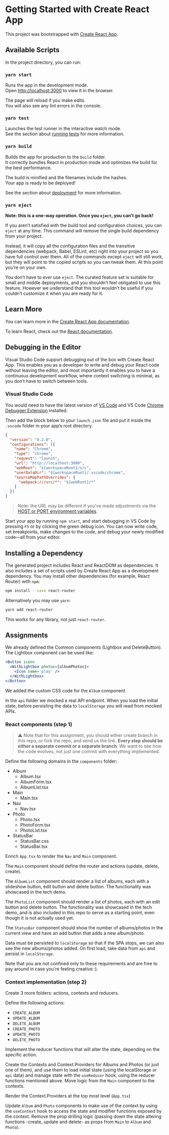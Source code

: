 # Getting Started with Create React App

This project was bootstrapped with [Create React App](https://github.com/facebook/create-react-app).

## Available Scripts

In the project directory, you can run:

### `yarn start`

Runs the app in the development mode.\
Open [http://localhost:3000](http://localhost:3000) to view it in the browser.

The page will reload if you make edits.\
You will also see any lint errors in the console.

### `yarn test`

Launches the test runner in the interactive watch mode.\
See the section about [running tests](https://facebook.github.io/create-react-app/docs/running-tests) for more information.

### `yarn build`

Builds the app for production to the `build` folder.\
It correctly bundles React in production mode and optimizes the build for the best performance.

The build is minified and the filenames include the hashes.\
Your app is ready to be deployed!

See the section about [deployment](https://facebook.github.io/create-react-app/docs/deployment) for more information.

### `yarn eject`

**Note: this is a one-way operation. Once you `eject`, you can’t go back!**

If you aren’t satisfied with the build tool and configuration choices, you can `eject` at any time. This command will remove the single build dependency from your project.

Instead, it will copy all the configuration files and the transitive dependencies (webpack, Babel, ESLint, etc) right into your project so you have full control over them. All of the commands except `eject` will still work, but they will point to the copied scripts so you can tweak them. At this point you’re on your own.

You don’t have to ever use `eject`. The curated feature set is suitable for small and middle deployments, and you shouldn’t feel obligated to use this feature. However we understand that this tool wouldn’t be useful if you couldn’t customize it when you are ready for it.

## Learn More

You can learn more in the [Create React App documentation](https://facebook.github.io/create-react-app/docs/getting-started).

To learn React, check out the [React documentation](https://reactjs.org/).

## Debugging in the Editor

Visual Studio Code support debugging out of the box with Create React App. This enables you as a developer to write and debug your React code without leaving the editor, and most importantly it enables you to have a continuous development workflow, where context switching is minimal, as you don’t have to switch between tools.

### Visual Studio Code

You would need to have the latest version of [VS Code](https://code.visualstudio.com) and VS Code [Chrome Debugger Extension](https://marketplace.visualstudio.com/items?itemName=msjsdiag.debugger-for-chrome) installed.

Then add the block below to your `launch.json` file and put it inside the `.vscode` folder in your app’s root directory.

```json
{
  "version": "0.2.0",
  "configurations": [{
    "name": "Chrome",
    "type": "chrome",
    "request": "launch",
    "url": "http://localhost:3000",
    "webRoot": "${workspaceRoot}/src",
    "userDataDir": "${workspaceRoot}/.vscode/chrome",
    "sourceMapPathOverrides": {
      "webpack:///src/*": "${webRoot}/*"
    }
  }]
}
```
>Note: the URL may be different if you've made adjustments via the [HOST or PORT environment variables](#advanced-configuration).

Start your app by running `npm start`, and start debugging in VS Code by pressing `F5` or by clicking the green debug icon. You can now write code, set breakpoints, make changes to the code, and debug your newly modified code—all from your editor.

## Installing a Dependency

The generated project includes React and ReactDOM as dependencies. It also includes a set of scripts used by Create React App as a development dependency. You may install other dependencies (for example, React Router) with `npm`:

```sh
npm install --save react-router
```

Alternatively you may use `yarn`:

```sh
yarn add react-router
```

This works for any library, not just `react-router`.

## Assignments

We already defined the Common components (Lightbox and DeleteButton). The Lightbox component can be used like:
```jsx
<Button icon>
  <WithLightbox photos={albumPhotos}>
    <Icon name='play' />
  </WithLightbox>
</Button>
```

We added the custom CSS code for the `Album` component.

In the `api` folder we mocked a real API endpoint. When you load the initial state, before persisting the data to `localStorage` you will read from mocked APIs.
### React components (step 1)

> :warning: Note that for this assignment, you should either create branch in this repo, or fork the repo, and send us the link.
**Every step should be either a separate commit or a separate branch**: We want to see how the code evolves, not just one commit with everything implemented.

Define the following domains in the `components` folder:
- Album
  - Album.tsx
  - AlbumForm.tsx
  - AlbumList.tsx
- Main
  - Main.tsx
- Nav
  - Nav.tsx
- Photo
  - Photo.tsx
  - PhotoForm.tsx
  - PhotoList.tsx
- StatusBar
  - StatusBar.css
  - StatusBar.tsx

Enrich `App.tsx` to render the `Nav` and `Main` component.

The `Main` component should define the router and actions (update, delete, create).

The `AlbumList` component should render a list of albums, each with a slideshow button, edit button and delete button. The functionality was showcased in the tech demo.

The `PhotoList` component should render a list of photos, each with an edit button and delete button. The functionality was showcased in the tech demo, and is also included in this repo to serve as a starting point, even though it is not actually used yet.

The `StatusBar` component should show the number of albums/photos in the current view and have an add button that adds a new album/photo.

Data must be persisted to `localStorage` so that if the SPA stops, we can also see the new albums/photos added. On first load, take data from `api` and persist in `localStorage`.

Note that you are not confined only to these requirements and are free to pay around in case you're feeling creative :).

### Context implementation (step 2)

Create 3 more folders: actions, contexts and reducers.

Define the following actions:
- `CREATE_ALBUM`
- `UPDATE_ALBUM`
- `DELETE_ALBUM`
- `CREATE_PHOTO`
- `UPDATE_PHOTO`
- `DELETE_PHOTO`

Implement the reducer functions that will alter the state, depending on the specific action.

Create the Contexts and Context.Providers for Albums and Photos (or just one of them), and use them to load initial state (using the localStorage or `api` data) and manage state with the `useReducer` hook, using the reducer functions mentioned above. Move logic from the `Main` component to the contexts.

Render the Context.Providers at the top most level (`App.tsx`)

Update `Album` and `Photo` components to make use of the context by using the `useContext` hook to access the state and modifier functions exposed by the context. Remove the prop drilling logic (passing down the state altering functions -create, update and delete- as props from `Main` to `Album` and `Photo`).
